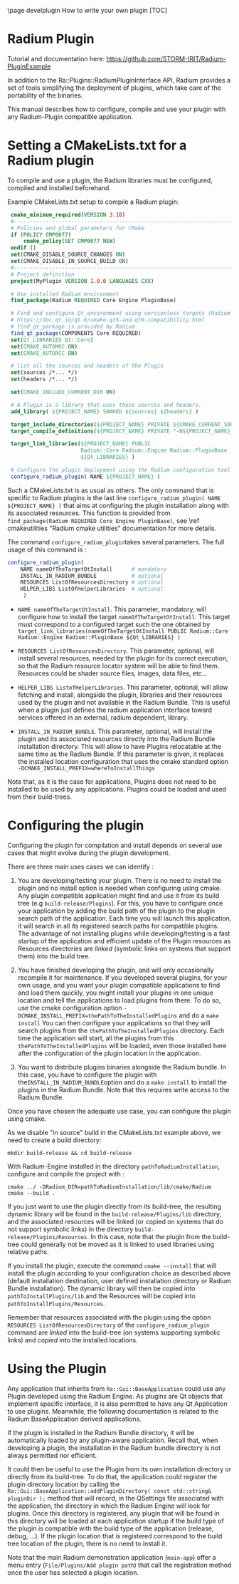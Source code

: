 \page develplugin How to write your own plugin
[TOC]

# Radium Plugin

Tutorial and documentation here: <https://github.com/STORM-IRIT/Radium-PluginExample>

In addition to the Ra::Plugins::RadiumPluginInterface API,
Radium provides a set of tools simplifying the deployment of plugins, which take care of the portability of the binaries.

This manual describes how to configure, compile and use your plugin with any Radium-Plugin compatible application.

# Setting a CMakeLists.txt for a Radium plugin

To compile and use a plugin, the Radium libraries must be configured, compiled and installed beforehand.

Example CMakeLists.txt setup to compile a Radium plugin:

```cmake
 cmake_minimum_required(VERSION 3.18)
 #------------------------------------------------------------------------------
 # Policies and global parameters for CMake
 if (POLICY CMP0077)
     cmake_policy(SET CMP0077 NEW)
 endif ()
 set(CMAKE_DISABLE_SOURCE_CHANGES ON)
 set(CMAKE_DISABLE_IN_SOURCE_BUILD ON)
 #------------------------------------------------------------------------------
 # Project definition
 project(MyPlugin VERSION 1.0.0 LANGUAGES CXX)

 # Use installed Radium environment
 find_package(Radium REQUIRED Core Engine PluginBase)

 # Find and configure Qt environment using versionless targets (Radium requires Qt >= 5.15)
 # https://doc.qt.io/qt-6/cmake-qt5-and-qt6-compatibility.html
 # find_qt_package is provided by Radium
 find_qt_package(COMPONENTS Core REQUIRED)
 set(Qt_LIBRARIES Qt::Core)
 set(CMAKE_AUTOMOC ON)
 set(CMAKE_AUTORCC ON)

 # list all the sources and headers of the Plugin
 set(sources /*... */)
 set(headers /*... */)

 set(CMAKE_INCLUDE_CURRENT_DIR ON)

 # A Plugin is a library that uses these sources and headers.
 add_library( ${PROJECT_NAME} SHARED ${sources} ${headers} )

 target_include_directories(${PROJECT_NAME} PRIVATE ${CMAKE_CURRENT_SOURCE_DIR}/src)
 target_compile_definitions(${PROJECT_NAME} PRIVATE "-D${PROJECT_NAME}_EXPORTS")

 target_link_libraries(${PROJECT_NAME} PUBLIC
                       Radium::Core Radium::Engine Radium::PluginBase
                       ${Qt_LIBRARIES} )

 # Configure the plugin deployment using the Radium configuration tool
 configure_radium_plugin( NAME ${PROJECT_NAME} )
```

Such a CMakeLists.txt is as usual as others. The only command that is specific to Radium plugins is the last line
`configure_radium_plugin( NAME ${PROJECT_NAME} )` that aims at configuring the plugin installation along with
its associated resources. This function is provided from `find_package(Radium REQUIRED Core Engine PluginBase)`, see \ref cmakeutilities "Radium cmake utilities" documentation for more details.

The command `configure_radium_plugin`takes several parameters.
The full usage of this command is :

```cmake
configure_radium_plugin(
    NAME nameOfTheTargetOtInstall      # mandatory
    INSTALL_IN_RADIUM_BUNDLE           # optional
    RESOURCES ListOfResourcesDirectory # optional
    HELPER_LIBS ListOfHelperLibraries  # optional
     )
```

- `NAME nameOfTheTargetOtInstall`. This parameter, mandatory, will configure how to install the target
    `nameOfTheTargetOtInstall`. This target must correspond to a configured target such the one obtained by
    `target_link_libraries(nameOfTheTargetOtInstall PUBLIC Radium::Core Radium::Engine Radium::PluginBase ${Qt_LIBRARIES} )`

- `RESOURCES ListOfResourcesDirectory`. This parameter, optional, will install several resources, needed by the plugin for its correct execution,
    so that the Radium resource locator system will be able to find them.
       Resources could be shader source files, images, data files, etc...

- `HELPER_LIBS ListofHelperLibraries`. This parameter, optional, will allow fetching and install, alongside the plugin,
    libraries and their resources used by the plugin and not available in the Radium Bundle. This is useful when a
    plugin just defines the radium application interface toward services offered in an external, radium dependent, library.

- `INSTALL_IN_RADIUM_BUNDLE`. This parameter, optional, will install the plugin and its associated resources directly
    into the Radium Bundle installation directory. This will allow to have Plugins relocatable at the same time as
    the Radium Bundle. If this parameter is given, it replaces the installed location configuration that uses
     the cmake standard  option `-DCMAKE_INSTALL_PREFIX=whereToInstallThings`

Note that, as it is the case for applications, Plugins does not need to be installed to be used by any applications.
Plugins could be loaded and used from their build-trees.

# Configuring the plugin

Configuring the plugin for compilation and install depends on several use cases that might evolve
during the plugin development.

There are three main uses cases we can identify :

1. You are developing/testing your plugin. There is no need to install the plugin and no install option is needed when configuring using cmake.
    Any plugin compatible application might find and use it from its build tree (e.g `build-release/Plugins`).
    For this, you have to configure once your application by adding the build path of the plugin
    to the plugin search path of the application. Each time you will launch this application, it will search in all its
    registered search paths for compatible plugins.
    The advantage of not installing plugins while developing/testing is a fast startup of the application
    and efficient update of the Plugin resources as Resources directories are _linked_ (symbolic links on systems that
    support them) into the build tree.

2. You have finished developing the plugin, and will only occasionally recompile it for maintenance. If you developed several plugins, for your own usage, and you want your
    plugin compatible applications to find and load them quickly,
     you might install your plugins in one unique location and tell the applications to load plugins from
    there. To do so, use the cmake configuration option `-DCMAKE_INSTALL_PREFIX=thePathToTheInstalledPlugins` and do a `make install`
    You can then configure your applications so that they will search plugins from the `thePathToTheInstalledPlugins` directory.
    Each time the application will start, all the plugins from this `thePathToTheInstalledPlugins` will be
    loaded, even those installed here after the configuration of the plugin location in the application.

3. You want to distribute plugins binaries alongside the Radium bundle.
    In this case, you have to configure the plugin with the`INSTALL_IN_RADIUM_BUNDLE`option and do a `make install` to
    install the plugins in the Radium Bundle. Note that this requires write access to the Radium Bundle.

Once you have chosen the adequate use case, you can configure the plugin using cmake.

As we disable "in source" build in the CMakeLists.txt example above, we need to create a build directory:

```Shell
mkdir build-release && cd build-release
```

With Radium-Engine installed in the directory `pathToRadiumInstallation`,
configure and compile the project with :

```Shell
cmake ../ -DRadium_DIR=pathToRadiumInstallation/lib/cmake/Radium
cmake --build .
```

If you just want to use the plugin directly from its build-tree, the resulting dynamic library will be found in the
`build-release/Plugins/lib` directory, and the associated resources will be linked (or copied on systems that do not
support symbolic links) in the directory `build-release/Plugins/Resources`. In this case, note that the plugin from the
build-tree could generally not be moved as it is linked to used libraries using relative paths.

If you install the plugin, execute the command `cmake --install`
that will install the plugin according to your configuration choice as described above (default installation destination, user defined installation directory or Radium Bundle installation).
The dynamic library will then be copied into  `pathToInstallPlugins/lib` and the Resources will be copied into
`pathToInstallPlugins/Resources`.

Remember that resources associated with the plugin using the option `RESOURCES ListOfResourcesDirectory` of the
`configure_radium_plugin` command are _linked_ into the build-tree (on systems supporting symbolic links)
and _copied_ into the installed locations.

# Using the Plugin

Any application that inherits from `Ra::Gui::BaseApplication` could use any Plugin developed using the
Radium Engine.
As plugins are Qt objects that implement specific interface, it is also permitted to have any Qt
Application to use plugins. Meanwhile, the following documentation is related to the Radium BaseApplication
derived applications.

If the plugin is installed in the Radium Bundle directory, it will be automatically loaded by any plugin-aware
application.
Recall that, when developing a plugin, the installation in the Radium bundle directory is not always permitted nor efficient.

It could then be useful to use the Plugin from its own installation directory or directly from its build-tree.
To do that, the application could register the plugin directory location by calling the
`Ra::Gui::BaseApplication::addPluginDirectory( const std::string& pluginDir );` method that will record, in the
QSettings file associated with the application, the directory in which the Radium Engine will look for plugins.
Once this directory is registered, any plugin that will be found in this directory will be loaded at each application
startup if the build type of the plugin is compatible with the build type of the application (release, debug, ...).
If the plugin location that is registered correspond to the build tree location of the plugin, there is no need to
install it.

Note that the main Radium demonstration application (`main-app`) offer a menu entry
(`File/Plugins/Add plugin path`) that call the registration method once the user has selected a plugin location.
